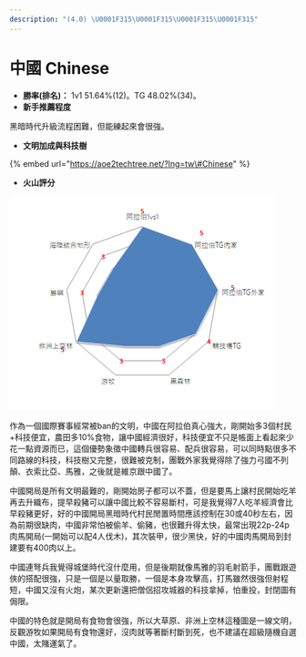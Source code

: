 ```yaml
---
description: "(4.0) \U0001F315\U0001F315\U0001F315\U0001F315"
---
```


# 中國 Chinese

* **勝率\(排名\)：** 1v1 51.64%\(12\)。TG 48.02%\(34\)。
* **新手推薦程度**

黑暗時代升級流程困難，但能練起來會很強。

* **文明加成與科技樹**

{% embed url="https://aoe2techtree.net/?lng=tw\#Chinese" %}

* **火山評分**

![](../.gitbook/assets/image%20%285%29.png)

作為一個國際賽事經常被ban的文明，中國在阿拉伯真心強大，剛開始多3個村民+科技便宜，農田多10%食物，讓中國經濟很好，科技便宜不只是帳面上看起來少花一點資源而已，這個優勢象徵中國轉兵很容易、配兵很容易，可以同時點很多不同路線的科技，科技樹又完整，很難被克制，團戰外家我覺得除了強力弓國不列顛、衣索比亞、馬雅，之後就是維京跟中國了。

中國開局是所有文明最難的，剛開始房子都可以不蓋，但是要馬上讓村民開始吃羊再去升織布，提早殺豬可以讓中國比較不容易斷村，可是我覺得7人吃羊經濟會比早殺豬更好，好的中國開局黑暗時代村民閒置時間應該控制在30或40秒左右，因為前期很缺肉，中國非常怕被偷羊、偷豬，也很難升得太快，最常出現22p-24p肉馬開局\(一開始可以配4人伐木\)，其次裝甲，很少黑快，好的中國肉馬開局到封建要有400肉以上。

中國連弩兵我覺得城堡時代沒什麼用，但是後期就像馬雅的羽毛射箭手，團戰跟遊俠的搭配很強，只是一個是以量取勝，一個是本身攻擊高，打馬雖然很強但射程短，中國又沒有火炮，某次更新還把僧侶招攻城器的科技拿掉，怕重投，封閉圖有侷限。

中國的特色就是開局有食物會很強，所以大草原、非洲上空林這種圖是一線文明，反觀游牧如果開局有食物還好，沒肉就等著斷村斷到死，也不建議在超級隨機自選中國，太賭運氣了。

